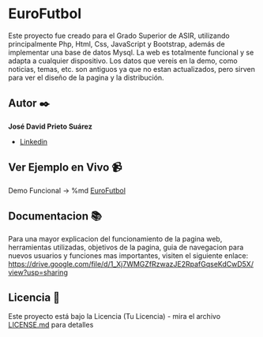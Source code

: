 # EuroFutbol

Este proyecto fue creado para el Grado Superior de ASIR, utilizando principalmente Php, Html, Css, JavaScript y Bootstrap, además de implementar una base de datos Mysql. La web es totalmente funcional y se adapta a cualquier dispositivo. Los datos que vereis en la demo, como noticias, temas, etc. son antiguos ya que no estan actualizados, pero sirven para ver el diseño de la pagina y la distribución.

## Autor ✒️

**José David Prieto Suárez**

* [Linkedin](https://www.linkedin.com/in/jos%C3%A9-david-prieto-su%C3%A1rez-3979b2213/)


## Ver Ejemplo en Vivo 📹

Demo Funcional ->  %md <a href="https://eurofutboljd.herokuapp.com/index.php" target="_blank">EuroFutbol</a>

## Documentacion 📚

Para una mayor explicacion del funcionamiento de la pagina web, herramientas utilizadas, objetivos de la pagina, guia de navegacion para nuevos usuarios y funciones mas importantes, visiten el siguiente enlace: https://drive.google.com/file/d/1_Xj7WMGZfRzwazJE2RpafGqseKdCwD5X/view?usp=sharing


## Licencia 📄

Este proyecto está bajo la Licencia (Tu Licencia) - mira el archivo [LICENSE.md](LICENSE.md) para detalles

